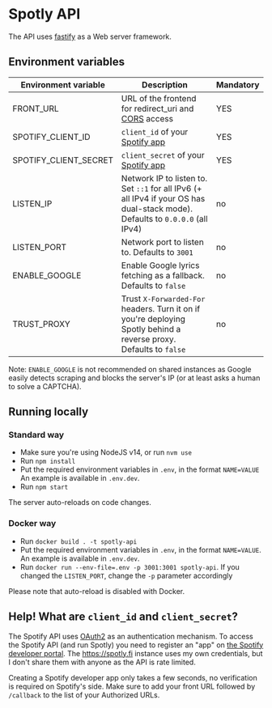 # Spotly API

The API uses [fastify](https://www.fastify.io/) as a Web server framework.

## Environment variables

| Environment variable  | Description                                                                                                                   | Mandatory |
|-----------------------|-------------------------------------------------------------------------------------------------------------------------------|-----------|
| FRONT_URL             | URL of the frontend for redirect_uri and [CORS](https://developer.mozilla.org/en-US/docs/Web/HTTP/CORS) access                | YES       |
| SPOTIFY_CLIENT_ID     | `client_id` of your [Spotify app](https://developer.spotify.com/dashboard/)                                                   | YES       |
| SPOTIFY_CLIENT_SECRET | `client_secret` of your [Spotify app](https://developer.spotify.com/dashboard/)                                               | YES       |
| LISTEN_IP             | Network IP to listen to. Set `::1` for all IPv6 (+ all IPv4 if your OS has dual-stack mode). Defaults to `0.0.0.0` (all IPv4) | no        |
| LISTEN_PORT           | Network port to listen to. Defaults to `3001`                                                                                 | no        |
| ENABLE_GOOGLE         | Enable Google lyrics fetching as a fallback. Defaults to `false`                                                              | no        |
| TRUST_PROXY           | Trust `X-Forwarded-For` headers. Turn it on if you're deploying Spotly behind a reverse proxy. Defaults to `false`            | no        |

Note: `ENABLE_GOOGLE` is not recommended on shared instances as Google easily
detects scraping and blocks the server's IP (or at least asks a human to solve a
CAPTCHA).

## Running locally

### Standard way

- Make sure you're using NodeJS v14, or run `nvm use`
- Run `npm install`
- Put the required environment variables in `.env`, in the format `NAME=VALUE`
  An example is available in `.env.dev`.
- Run `npm start`

The server auto-reloads on code changes.

### Docker way

- Run `docker build . -t spotly-api`
- Put the required environment variables in `.env`, in the format `NAME=VALUE`.
  An example is available in `.env.dev`.
- Run `docker run --env-file=.env -p 3001:3001 spotly-api`. If you changed the
  `LISTEN_PORT`, change the `-p` parameter accordingly

Please note that auto-reload is disabled with Docker.

## Help! What are `client_id` and `client_secret`?

The Spotify API uses [OAuth2](https://oauth.net/2/) as an authentication
mechanism. To access the Spotify API (and run Spotly) you need to register an
"app" on [the Spotify developer
portal](https://developer.spotify.com/dashboard/). The https://spotly.fi
instance uses my own credentials, but I don't share them with anyone as the API
is rate limited.

Creating a Spotify developer app only takes a few seconds, no verification is
required on Spotify's side. Make sure to add your front URL followed by
`/callback` to the list of your Authorized URLs.
